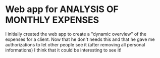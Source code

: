 # Web app for ANALYSIS OF MONTHLY EXPENSES
I initially created the web app to create a "dynamic overview" of the expenses for a client.
Now that he don't needs this and that he gave me authorizations to let other people see it (after removing all personal informations) I think that it could be interesting to see it!
